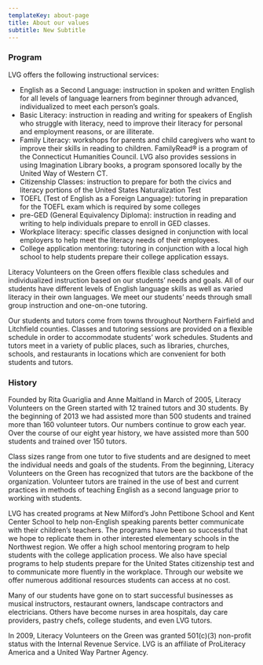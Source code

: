 ```yaml
---
templateKey: about-page
title: About our values
subtitle: New Subtitle
---
```

### Program

LVG offers the following instructional services:

* English as a Second Language: instruction in spoken and written English for all levels of language learners from beginner through advanced, individualized to meet each person’s goals.
* Basic Literacy: instruction in reading and writing for speakers of English who struggle with literacy, need to improve their literacy for personal and employment reasons, or are illiterate.
* Family Literacy: workshops for parents and child caregivers who want to improve their skills in reading to children. FamilyRead® is a program of the Connecticut Humanities Council. LVG also provides sessions in using Imagination Library books, a program sponsored locally by the United Way of Western CT.
* Citizenship Classes: instruction to prepare for both the civics and literacy portions of the United States Naturalization Test
* TOEFL (Test of English as a Foreign Language): tutoring in preparation for the TOEFL exam which is required by some colleges 
* pre-GED (General Equivalency Diploma): instruction in reading and writing to help individuals prepare to enroll in GED classes.
* Workplace literacy: specific classes designed in conjunction with local employers to help meet the literacy needs of their employees.
* College application mentoring: tutoring in conjunction with a local high school to help students prepare their college application essays.

Literacy Volunteers on the Green offers flexible class schedules and individualized instruction based on our students’ needs and goals. All of our students have different levels of English language skills as well as varied literacy in their own languages. We meet our students’ needs through small group instruction and one-on-one tutoring.

Our students and tutors come from towns throughout Northern Fairfield and Litchfield counties. Classes and tutoring sessions are provided on a flexible schedule in order to accommodate students’ work schedules. Students and tutors meet in a variety of public places, such as libraries, churches, schools, and restaurants in locations which are convenient for both students and tutors.

### History

Founded by Rita Guariglia and Anne Maitland in March of 2005, Literacy Volunteers on the Green started with 12 trained tutors and 30 students. By the beginning of 2013 we had assisted more than 500 students and trained more than 160 volunteer tutors. Our numbers continue to grow each year. Over the course of our eight year history, we have assisted more than 500 students and trained over 150 tutors.

Class sizes range from one tutor to five students and are designed to meet the individual needs and goals of the students. From the beginning, Literacy Volunteers on the Green has recognized that tutors are the backbone of the organization. Volunteer tutors are trained in the use of best and current practices in methods of teaching English as a second language prior to working with students.

LVG has created programs at New Milford’s John Pettibone School and Kent Center School to help non-English speaking parents better communicate with their children’s teachers. The programs have been so successful that we hope to replicate them in other interested elementary schools in the Northwest region. We offer a high school mentoring program to help students with the college application process. We also have special programs to help students prepare for the United States citizenship test and to communicate more fluently in the workplace. Through our website we offer numerous additional resources students can access at no cost.

Many of our students have gone on to start successful businesses as musical instructors, restaurant owners, landscape contractors and electricians. Others have become nurses in area hospitals, day care providers, pastry chefs, college students, and even LVG tutors.

In 2009, Literacy Volunteers on the Green was granted 501(c)(3) non-profit status with the Internal Revenue Service. LVG is an affiliate of ProLiteracy America and a United Way Partner Agency.
